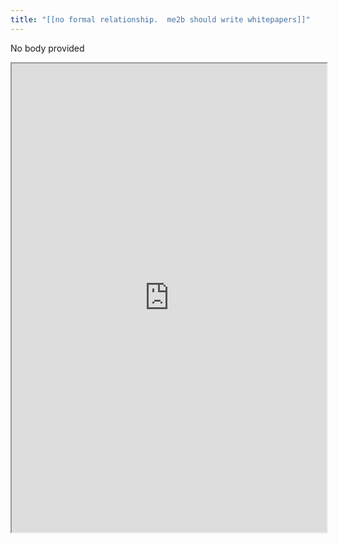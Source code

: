 ```yaml
---
title: "[[no formal relationship.  me2b should write whitepapers]]"
---
```


No body provided
<iframe height="750" width="100%" src="https://ewelton.github.io/ktest/wiki.html#%5B%5Bno%20formal%20relationship.%20%20me2b%20should%20write%20whitepapers%5D%5D"></iframe>
